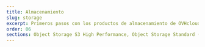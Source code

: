 ```yaml
---
title: Almacenamiento
slug: storage
excerpt: Primeros pasos con los productos de almacenamiento de OVHcloud
order: 06
sections: Object Storage S3 High Performance, Object Storage Standard (Swift), Public Cloud Archive
---
```

